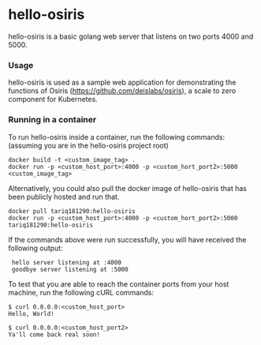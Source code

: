 # hello-osiris

hello-osiris is a basic golang web server that listens on two ports 4000 and 5000.

### Usage

hello-osiris is used as a sample web application for demonstrating the functions of Osiris (https://github.com/deislabs/osiris), a scale to zero component for Kubernetes.

### Running in a container

To run hello-osiris inside a container, run the following commands: (assuming you are in the hello-osiris project root)

```
docker build -t <custom_image_tag> .
docker run -p <custom_host_port>:4000 -p <custom_hort_port2>:5000 <custom_image_tag>
```

Alternatively, you could also pull the docker image of hello-osiris that has been publicly hosted and run that.

```
docker pull tariq181290:hello-osiris
docker run -p <custom_host_port>:4000 -p <custom_hort_port2>:5000 tariq181290:hello-osiris
```

If the commands above were run successfully, you will have received the following output:
```
 hello server listening at :4000
 goodbye server listening at :5000
```

To test that you are able to reach the container ports from your host machine, run the following cURL commands:

```
$ curl 0.0.0.0:<custom_host_port>
Hello, World!

$ curl 0.0.0.0:<custom_host_port2>
Ya'll come back real soon!
```



